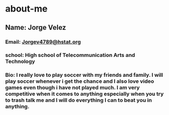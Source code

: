 # about-me
## Name: Jorge Velez
### Email: Jorgev4789@hstat.org
### school: High school of Telecommunication Arts and Technology
### Bio: I really love to play soccer with my friends and family. I will play soccer whenever i get the chance and I also love video games even though i have not played much. I am very competitive when it comes to anything especially when you try to trash talk me and I will do everything I can to beat you in anything.
